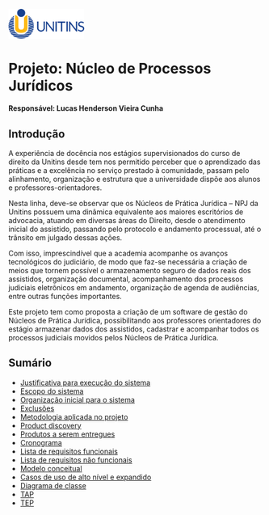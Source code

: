 <img src="https://github.com/LucasHenderson/Engenharia_De_Software2_LucasH/blob/main/imgs/unitins.png" style="width: 150px;"></img>

# Projeto: Núcleo de Processos Jurídicos
**Responsável: Lucas Henderson Vieira Cunha**

## Introdução
<p>A experiência de docência nos estágios supervisionados do curso de direito da Unitins desde tem nos permitido perceber que o aprendizado das práticas e a excelência no serviço prestado à comunidade, passam pelo alinhamento, organização e estrutura que a universidade dispõe aos alunos e professores-orientadores.</p> 
<p>Nesta linha, deve-se observar que os Núcleos de Prática Jurídica – NPJ da Unitins possuem uma dinâmica equivalente aos maiores escritórios de advocacia, atuando em diversas áreas do Direito, desde o atendimento inicial do assistido, passando pelo protocolo e andamento processual, até o trânsito em julgado dessas ações.</> 
<p>Com isso, imprescindível que a academia acompanhe os avanços tecnológicos do judiciário, de modo que faz-se necessária a criação de meios que tornem possível o armazenamento seguro de dados reais dos assistidos, organização documental, acompanhamento dos processos judiciais eletrônicos em andamento, organização de agenda de audiências, entre outras funções importantes.</p>
<p>Este projeto tem como proposta a criação de um software de gestão do Núcleos de Prática Jurídica, possibilitando aos professores orientadores do estágio armazenar dados dos assistidos, cadastrar e acompanhar todos os processos judiciais movidos pelos Núcleos de Prática Jurídica.</p>

## Sumário
* <a href="https://github.com/LucasHenderson/Engenharia_De_Software2_LucasH/blob/main/principal/justificativa.md">Justificativa para execução do sistema</a>
* <a href="https://github.com/LucasHenderson/Engenharia_De_Software2_LucasH/blob/main/principal/escopo.md">Escopo do sistema</a>
* <a href="https://github.com/LucasHenderson/Engenharia_De_Software2_LucasH/blob/main/principal/organizacao.md">Organização inicial para o sistema</a>
* <a href="https://github.com/LucasHenderson/Engenharia_De_Software2_LucasH/blob/main/principal/exclusoes.md">Exclusões</a>
* <a href="https://github.com/LucasHenderson/Engenharia_De_Software2_LucasH/blob/main/principal/metodologia.md">Metodologia aplicada no projeto</a>
* <a href="https://github.com/LucasHenderson/Engenharia_De_Software2_LucasH/blob/main/principal/product-discovery.md">Product discovery</a>
* <a href="https://github.com/LucasHenderson/Engenharia_De_Software2_LucasH/blob/main/principal/produtos.md">Produtos a serem entregues</a>
* <a href="https://github.com/LucasHenderson/Engenharia_De_Software2_LucasH/blob/main/principal/cronograma.md">Cronograma</a>
* <a href="https://github.com/LucasHenderson/Engenharia_De_Software2_LucasH/blob/main/principal/listaReqFun.md">Lista de requisitos funcionais</a>
* <a href="https://github.com/LucasHenderson/Engenharia_De_Software2_LucasH/blob/main/principal/listaReqNaoFun.md">Lista de requisitos não funcionais</a>
* <a href="">Modelo conceitual</a>
* <a href="https://github.com/LucasHenderson/Engenharia_De_Software2_LucasH/blob/main/principal/casos-alto-expandido.md">Casos de uso de alto nível e expandido</a>
* <a href="">Diagrama de classe</a>
* <a href="">TAP</a>
* <a href="">TEP</a>
